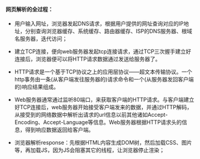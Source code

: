 #### 网页解析的全过程：

- 用户输入网址，浏览器发起DNS请求，根据用户提供的网址查询对应的IP地址，分别查询浏览器缓存、系统缓存、路由器缓存、ISP的DNS服务器、根域名服务器，迭代访问；

- 建立TCP连接，便向web服务器发起tcp连接请求，通过TCP三次握手建立好连接后，浏览器便可以将HTTP请求数据通过发送给服务器了。


- HTTP请求是一个基于TCP协议之上的应用层协议——超文本传输协议。一个http事务由一条(从客户端发往服务器的)请求命令和一个(从服务器发回客户端的)响应结果组成。

- Web服务器通常通过监听80端口，来获取客户端的HTTP请求。与客户端建立好TCP连接后，web服务器开始接受客户端发来的数据，并通过HTTP解码，从接受到的网络数据中解析出请求的url信息以前其他诸如Accept-Encoding、Accept-Language等信息。Web服务器根据HTTP请求头的信息，得到响应数据返回给客户端。

- 浏览器解析response：先根据HTML内容生成DOM树，然后加载CSS、图片等，再加载JS，因为JS会阻塞其它的线程，让浏览器停止渲染；

#### 
